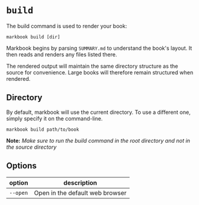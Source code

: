 # `build`

The build command is used to render your book:

    markbook build [dir]

Markbook begins by parsing `SUMMARY.md` to understand the book's layout. It then reads and renders any files listed there.

The rendered output will maintain the same directory structure as the source for convenience. Large books will therefore remain structured when rendered.

## Directory

By default, markbook will use the current directory. To use a different one, simply specify it on the command-line.

    markbook build path/to/book

**Note:** _Make sure to run the build command in the root directory and not in the source directory_

## Options

| option | description |
| ------ | ----------- |
| `--open` | Open in the default web browser |
